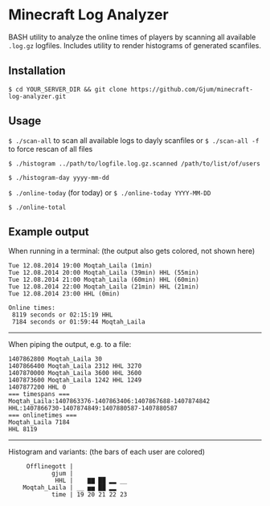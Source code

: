 Minecraft Log Analyzer
======================

BASH utility to analyze the online times of players by scanning all available `.log.gz` logfiles.
Includes utility to render histograms of generated scanfiles.

Installation
------------

`$ cd YOUR_SERVER_DIR && git clone https://github.com/Gjum/minecraft-log-analyzer.git`

Usage
-----

`$ ./scan-all` to scan all available logs to dayly scanfiles or `$ ./scan-all -f` to force rescan of all files

`$ ./histogram ../path/to/logfile.log.gz.scanned /path/to/list/of/users`

`$ ./histogram-day yyyy-mm-dd`

`$ ./online-today` (for today) or `$ ./online-today YYYY-MM-DD`

`$ ./online-total`

Example output
--------------

When running in a terminal:
(the output also gets colored, not shown here)

```
Tue 12.08.2014 19:00 Moqtah_Laila (1min)
Tue 12.08.2014 20:00 Moqtah_Laila (39min) HHL (55min)
Tue 12.08.2014 21:00 Moqtah_Laila (60min) HHL (60min)
Tue 12.08.2014 22:00 Moqtah_Laila (21min) HHL (21min)
Tue 12.08.2014 23:00 HHL (0min)

Online times:
 8119 seconds or 02:15:19 HHL
 7184 seconds or 01:59:44 Moqtah_Laila
```

---

When piping the output, e.g. to a file:

```
1407862800 Moqtah_Laila 30
1407866400 Moqtah_Laila 2312 HHL 3270
1407870000 Moqtah_Laila 3600 HHL 3600
1407873600 Moqtah_Laila 1242 HHL 1249
1407877200 HHL 0
=== timespans ===
Moqtah_Laila:1407863376-1407863406:1407867688-1407874842
HHL:1407866730-1407874849:1407880587-1407880587
=== onlinetimes ===
Moqtah_Laila 7184
HHL 8119
```

---

Histogram and variants:
(the bars of each user are colored)

```
     Offlinegott |               
            gjum |               
             HHL |    ▇▇ ██ ▂▂ __
    Moqtah_Laila | __ ▅▅ ██ ▂▂   
            time | 19 20 21 22 23

```
